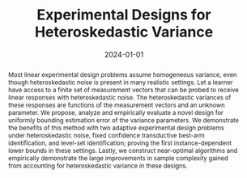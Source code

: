 ---
title: 'Experimental Designs for Heteroskedastic Variance'

# Authors
# If you created a profile for a user (e.g. the default `admin` user), write the username (folder name) here
# and it will be replaced with their full name and linked to their profile.
authors:
- Justin Weltz
- Tanner Fiez
- Alexander Volfovsky
- Eric Laber
- Blake Mason
- Houssam Nassif
- Lalit Jain

date: '2024-01-01'
doi: ''

# Schedule page publish date (NOT publication's date).
publishDate: '2023-11-02T02:34:20.335090Z'

# Publication type.
# Accepts a single type but formatted as a YAML list (for Hugo requirements).
# Enter a publication type from the CSL standard.
publication_types: ['paper-conference']

# Publication name and optional abbreviated publication name.
publication: In *Advances in Neural Information Processing Systems, 36*
publication_short: In NeurIPS

abstract: Most linear experimental design problems assume homogeneous variance, even though heteroskedastic noise is present in many realistic settings. Let a learner have access to a finite set of measurement vectors that can be probed to receive linear responses with heteroskedastic noise. The heteroskedastic variances of these responses are functions of the measurement vectors and an unknown parameter. We propose, analyze and empirically evaluate a novel design for uniformly bounding estimation error of the variance parameters. We demonstrate the benefits of this method with two adaptive experimental design problems under heteroskedastic noise, fixed confidence transductive best-arm identification, and level-set identification; proving the first instance-dependent lower bounds in these settings. Lastly, we construct near-optimal algorithms and empirically demonstrate the large improvements in sample complexity gained from accounting for heteroskedastic variance in these designs.
# Summary. An optional shortened abstract.
#summary: Lorem ipsum dolor sit amet, consectetur adipiscing elit. Duis posuere tellus ac convallis placerat. Proin tincidunt magna sed ex sollicitudin condimentum.

tags:
  - Heteroskedastic Variance
  - Experimental Design

# Display this page in the Featured widget?
featured: true

url_pdf: https://proceedings.neurips.cc/paper_files/paper/2023/hash/d01db5cd2555ba11f75da0454d57b903-Abstract-Conference.html
url_code: uploads/Var_Supplementary_Material.zip
#url_poster: uploads/UAI_Conference_poster.pdf


image:
  caption: 'Image credit: [**Unsplash**](https://unsplash.com/photos/pLCdAaMFLTE)'
  focal_point: ''
  preview_only: false
---